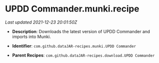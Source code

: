 # UPDD Commander.munki.recipe

_Last updated 2021-12-23 20:01:50Z_

- **Description**: Downloads the latest version of UPDD Commander and imports into Munki.

- **Identifier**: `com.github.dataJAR-recipes.munki.UPDD Commander`

- **Parent Recipes**: `com.github.dataJAR-recipes.download.UPDD Commander`
